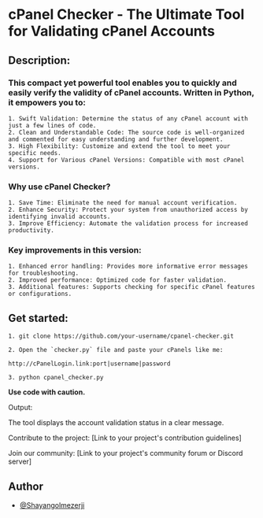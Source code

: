 # cPanel Checker - The Ultimate Tool for Validating cPanel Accounts


## Description:

### This compact yet powerful tool enables you to quickly and easily verify the validity of cPanel accounts. Written in Python, it empowers you to:

    1. Swift Validation: Determine the status of any cPanel account with just a few lines of code.
    2. Clean and Understandable Code: The source code is well-organized and commented for easy understanding and further development.
    3. High Flexibility: Customize and extend the tool to meet your specific needs.
    4. Support for Various cPanel Versions: Compatible with most cPanel versions.






### Why use cPanel Checker?

    1. Save Time: Eliminate the need for manual account verification.
    2. Enhance Security: Protect your system from unauthorized access by identifying invalid accounts.
    3. Improve Efficiency: Automate the validation process for increased productivity.

### Key improvements in this version:

    1. Enhanced error handling: Provides more informative error messages for troubleshooting.
    2. Improved performance: Optimized code for faster validation.
    3. Additional features: Supports checking for specific cPanel features or configurations.

## Get started:

    

    1. git clone https://github.com/your-username/cpanel-checker.git

    2. Open the `checker.py` file and paste your cPanels like me:

    http://cPanelLogin.link:port|username|password

    3. python cpanel_checker.py

**Use code with caution.**


Output:

The tool displays the account validation status in a clear message.

Contribute to the project:
[Link to your project's contribution guidelines]

Join our community:
[Link to your project's community forum or Discord server]



## Author

- [@Shayangolmezerji](https://www.github.com/ShayanGolMezerji)
